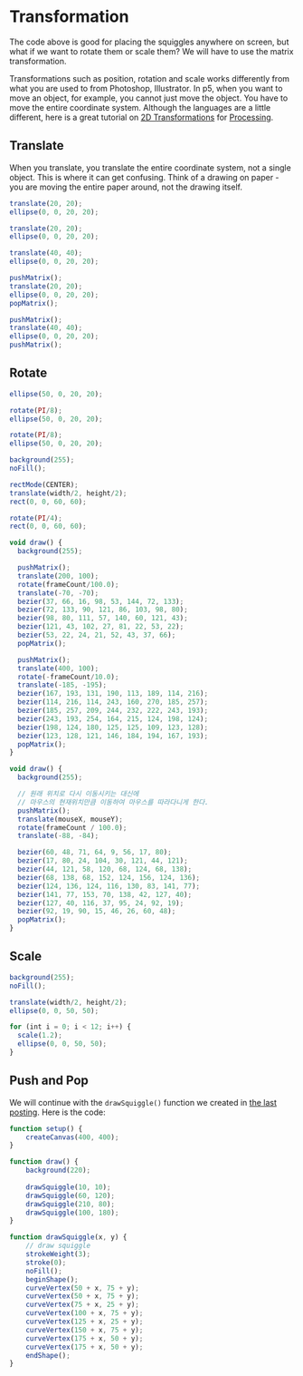 # Transformation

The code above is good for placing the squiggles anywhere on screen, but what if we want to rotate them or scale them? We will have to use the matrix transformation.

Transformations such as position, rotation and scale works differently from what you are used to from Photoshop, Illustrator. In p5, when you want to move an object, for example, you cannot just move the object. You have to move the entire coordinate system. Although the languages are a little different, here is a great tutorial on [2D Transformations](https://processing.org/tutorials/transform2d/) for [Processing](http://processing.org).


## Translate

When you translate, you translate the entire coordinate system, not a single object. This is where it can get confusing. Think of a drawing on paper - you are moving the entire paper around, not the drawing itself.

```js
translate(20, 20);
ellipse(0, 0, 20, 20);
```



```js
translate(20, 20);
ellipse(0, 0, 20, 20);

translate(40, 40);
ellipse(0, 0, 20, 20);
```

```js
pushMatrix();
translate(20, 20);
ellipse(0, 0, 20, 20);
popMatrix();

pushMatrix();
translate(40, 40);
ellipse(0, 0, 20, 20);
pushMatrix();
```

## Rotate
```js
ellipse(50, 0, 20, 20);

rotate(PI/8);
ellipse(50, 0, 20, 20);

rotate(PI/8);
ellipse(50, 0, 20, 20);
```

```js
background(255);
noFill();

rectMode(CENTER);
translate(width/2, height/2);
rect(0, 0, 60, 60);

rotate(PI/4);
rect(0, 0, 60, 60);
```

```js
void draw() {
  background(255);

  pushMatrix();
  translate(200, 100);
  rotate(frameCount/100.0); 
  translate(-70, -70); 
  bezier(37, 66, 16, 98, 53, 144, 72, 133);
  bezier(72, 133, 90, 121, 86, 103, 98, 80);
  bezier(98, 80, 111, 57, 140, 60, 121, 43);
  bezier(121, 43, 102, 27, 81, 22, 53, 22);
  bezier(53, 22, 24, 21, 52, 43, 37, 66);
  popMatrix();

  pushMatrix();
  translate(400, 100);
  rotate(-frameCount/10.0);
  translate(-185, -195);
  bezier(167, 193, 131, 190, 113, 189, 114, 216);
  bezier(114, 216, 114, 243, 160, 270, 185, 257);
  bezier(185, 257, 209, 244, 232, 222, 243, 193);
  bezier(243, 193, 254, 164, 215, 124, 198, 124);
  bezier(198, 124, 180, 125, 125, 109, 123, 128);
  bezier(123, 128, 121, 146, 184, 194, 167, 193);
  popMatrix();
}
```

```js
void draw() {
  background(255);

  // 원래 위치로 다시 이동시키는 대신에
  // 마우스의 현재위치만큼 이동하여 마우스를 따라다니게 한다.
  pushMatrix();
  translate(mouseX, mouseY);
  rotate(frameCount / 100.0);
  translate(-88, -84);

  bezier(60, 48, 71, 64, 9, 56, 17, 80);
  bezier(17, 80, 24, 104, 30, 121, 44, 121);
  bezier(44, 121, 58, 120, 68, 124, 68, 138);
  bezier(68, 138, 68, 152, 124, 156, 124, 136);
  bezier(124, 136, 124, 116, 130, 83, 141, 77);
  bezier(141, 77, 153, 70, 138, 42, 127, 40);
  bezier(127, 40, 116, 37, 95, 24, 92, 19);
  bezier(92, 19, 90, 15, 46, 26, 60, 48);
  popMatrix();
}
```

## Scale
```js
background(255);
noFill();

translate(width/2, height/2);
ellipse(0, 0, 50, 50);

for (int i = 0; i < 12; i++) {
  scale(1.2);
  ellipse(0, 0, 50, 50);
}
```


## Push and Pop



We will continue with the `drawSquiggle()` function we created in [the last posting](w4-function.md). Here is the code:

```js
function setup() {
	createCanvas(400, 400);
}

function draw() {
	background(220);
	
	drawSquiggle(10, 10);
	drawSquiggle(60, 120);
	drawSquiggle(210, 80);
	drawSquiggle(100, 180);
}

function drawSquiggle(x, y) {
	// draw squiggle
	strokeWeight(3);
	stroke(0);
	noFill();
	beginShape();
	curveVertex(50 + x, 75 + y);
	curveVertex(50 + x, 75 + y);
	curveVertex(75 + x, 25 + y);
	curveVertex(100 + x, 75 + y);
	curveVertex(125 + x, 25 + y);
	curveVertex(150 + x, 75 + y);
	curveVertex(175 + x, 50 + y);
	curveVertex(175 + x, 50 + y);
	endShape();
}
```
